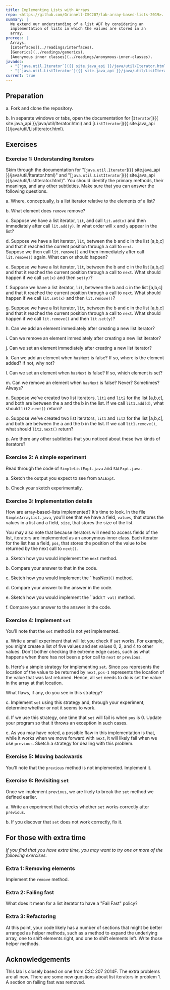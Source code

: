 ```yaml
---
title: Implementing Lists with Arrays
repo: <https://github.com/Grinnell-CSC207/lab-array-based-lists-2019>.
summary: |
  We extend our understanding of a list ADT by considering an
  implementation of lists in which the values are stored in an
  array.
prereqs: |
  Arrays.
  [Interfaces](../readings/interfaces).
  [Generics](../readings/generics).
  [Anonymous inner classes](../readings/anonymous-inner-classes).
javadoc:
  - "[`java.util.Iterator`]({{ site.java_api }}/java/util/Iterator.html)"
  - "[`java.util.ListIterator`]({{ site.java_api }}/java/util/ListIterator.html)"
current: true
---
```

Preparation
-----------

a. Fork and clone the repository.

b. In separate windows or tabs, open the documentation for
[`Iterator`]({{ site.java_api }}/java/util/Iterator.html) and
[`ListIterator`]({{ site.java_api }}/java/util/ListIterator.html).

Exercises
---------

### Exercise 1: Understanding Iterators

Skim through the documentation for "[`java.util.Iterator`]({{
site.java_api }}/java/util/Iterator.html)" and "[`java.util.ListIterator`]({{
site.java_api }}/java/util/ListIterator.html)".  You should identify
the primary methods, their meanings, and any other subtleties.
Make sure that you can answer the following questions.

a. Where, conceptually, is a list iterator relative to the elements of
a list?

b. What element does `remove` remove?

c. Suppose we have a list iterator, `lit`, and call `lit.add(x)`
and then immediately after call `lit.add(y)`.  In what order will
`x` and `y` appear in the list?

d. Suppose we have a list iterator, `lit`, between the b and c in
the list [a,b,c] and that it reached the current position through
a call to `next`.  
Suppose we then call `lit.remove()` and then
immediately after call `lit.remove()` again.  What can or should
happen?

e. Suppose we have a list iterator, `lit`, between the b and c in
the list [a,b,c] and that it reached the current position through
a call to `next`.  What should happen if we call `set(x)` and then
`set(y)`?

f. Suppose we have a list iterator, `lit`, between the b and c in
the list [a,b,c] and that it reached the current position through
a call to `next`.  What should happen if we call `lit.set(x)` and then
`lit.remove()`?

g. Suppose we have a list iterator, `lit`, between the b and c in
the list [a,b,c] and that it reached the current position through
a call to `next`.  What should happen if we call `lit.remove()` and then
`lit.set(y)`?

h. Can we add an element immediately after creating a new list
iterator?

i. Can we remove an element immediately after creating a new list
iterator?

j. Can we set an element immediately after creating a new list iterator?

k. Can we add an element when `hasNext` is false?  If so, where is
the element added?  If not, why not?

l. Can we set an element when `hasNext` is false?  If so, which element
is set?

m. Can we remove an element when `hasNext` is false?  Never?  Sometimes?
Always?

n. Suppose we've created two list iterators, `lit1` and `lit2` for
the list [a,b,c], and both are between the a and the b in the list.
If we call `lit1.add(d)`, what should `lit2.next()` return?

o. Suppose we've created two list iterators, `lit1` and `lit2` for
the list [a,b,c], and both are between the a and the b in the list.
If we call `lit1.remove()`, what should `lit2.next()` return?

p. Are there any other subtleties that you noticed about these
two kinds of iterators?

### Exercise 2: A simple experiment

Read through the code of `SimpleListExpt.java` and
`SALExpt.java`.

a. Sketch the output you expect to see from `SALExpt`.

b. Check your sketch experimentally.

### Exercise 3: Implementation details

How are array-based-lists implemented?  It's time to look.  In the
file `SimpleArrayList.java`, you'll see that we have a field,
`values`, that stores the values in a list and a field, `size`,
that stores the size of the list.

You may also note that because iterators will need to access fields
of the list, iterators are implemented as an anonymous inner class.
Each iterator for the list has a field, `pos`, that stores the
position of the value to be returned by the next call to `next()`.

a. Sketch how you would implement the `next` method.

b. Compare your answer to that in the code.  

c. Sketch how you would implement the ``hasNext`()` method.

d. Compare your answer to the answer in the code.

e. Sketch how you would implement the ``add`(T val)` method.

f. Compare your answer to the answer in the code.

### Exercise 4: Implement `set`

You'll note that the `set` method is not yet implemented.  

a. Write a small experiment that will let you check if `set` works.
For example, you might create a list of five values and set values
0, 2, and 4 to other values.  Don't bother checking the extreme
edge cases, such as what happens when there has not been a prior
call to `next` or `previous`.

b. Here's a simple strategy for implementing `set`.  Since `pos`
represents the location of the value to be returned by `next`,
`pos-1` represents the location of the value that was last returned.
Hence, all `set` needs to do is set the value in the array at that
location.

What flaws, if any, do you see in this strategy?

c. Implement `set` using this strategy and, through your experiment,
determine whether or not it seems to work.

d. If we use this strategy, one time that `set` will fail is when
`pos` is 0.  Update your program so that it throws an exception in
such cases.

e. As you may have noted, a possible flaw in this implementation
is that, while it works when we move forward with `next`, it will
likely fail when we use `previous`.  Sketch a strategy for dealing
with this problem.

<!--
### Exercise 5: Failing fast

You may recall that in exercise 1, we asked what happens when we
mutate a list using one iterator and then try to access it using another
iterator for the same list.  You probably found that the documentation
for iterators is vague on this issue.  You should have also noted that
the vagueness is problematic.  So, what should we do?

Let's see what the designers of Java did by looking at the standard
[`java.util.ArrayList`](http://docs.oracle.com/javase/7/docs/api/java/util/ListIterator.html) class.

> The iterators returned by this class's iterator and listIterator
  methods are fail-fast: if the list is structurally modified at
  any time after the iterator is created, in any way except through
  the iterator's own `remove` or `add` methods, the iterator will
  throw a `ConcurrentModificationException`. Thus, in the face of
  concurrent modification, the iterator fails quickly and cleanly,
  rather than risking arbitrary, non-deterministic behavior at an
  undetermined time in the future.

a. If you look at `SimpleListExpt.java`, you'll see a 
method called `failFastExpt`.  Explain to
your partner how this allows us to understand fast failure.

b. Add the following line to the `main` method
of `SALExpt.java` so that we can see if our simple array-based
lists fail fast, at least in a simple situation.  (After adding the line,
you should recompile and run `SALExpt`.

```java
  SimpleListExpt.failFastExpt(pen, new SimpleArrayList<String>());
```

c. Suppose you were called upon to implement the "fail-fast"
policy.  How would you achieve that goal?

d. Read through the code for `SimpleArrayList.java` to see
how it achieves the "fail-fast" policy.

-->

### Exercise 5: Moving backwards

You'll note that the `previous` method is not implemented.  Implement it.

### Exercise 6: Revisiting `set`

Once we implement `previous`, we are likely to break the `set`
method we defined earlier.  

a. Write an experiment that checks whether `set` works correctly
after `previous`.

b. If you discover that `set` does not work correctly, fix it.

For those with extra time
-------------------------

_If you find that you have extra time, you may want to try one or more
of the following exercises._

### Extra 1: Removing elements

Implement the `remove` method.

### Extra 2: Failing fast

What does it mean for a list iterator to have a "Fail Fast" policy?

### Extra 3: Refactoring

At this point, your code likely has a number of sections that might
be better arranged as helper methods, such as a method to expand
the underlying array, one to shift elements right, and one to
shift elements left.  Write those helper methods.

Acknowledgements
----------------

This lab is closely based on one from CSC 207 2014F.  The extra problems
are all new.  There are some new questions about list iterators in
problem 1.  A section on failing fast was removed.
